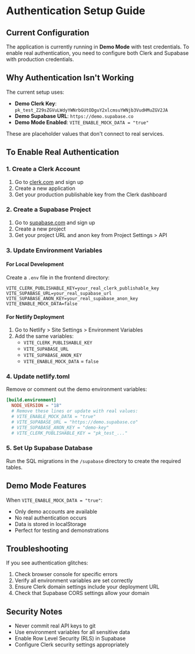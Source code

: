 # Authentication Setup Guide

## Current Configuration

The application is currently running in **Demo Mode** with test credentials. To enable real authentication, you need to configure both Clerk and Supabase with production credentials.

## Why Authentication Isn't Working

The current setup uses:
- **Demo Clerk Key**: `pk_test_Z29sZGVuLWdyYWNrbGUtODguY2xlcmsuYWNjb3VudHMuZGV2JA`
- **Demo Supabase URL**: `https://demo.supabase.co`
- **Demo Mode Enabled**: `VITE_ENABLE_MOCK_DATA = "true"`

These are placeholder values that don't connect to real services.

## To Enable Real Authentication

### 1. Create a Clerk Account
1. Go to [clerk.com](https://clerk.com) and sign up
2. Create a new application
3. Get your production publishable key from the Clerk dashboard

### 2. Create a Supabase Project
1. Go to [supabase.com](https://supabase.com) and sign up
2. Create a new project
3. Get your project URL and anon key from Project Settings > API

### 3. Update Environment Variables

#### For Local Development
Create a `.env` file in the frontend directory:
```env
VITE_CLERK_PUBLISHABLE_KEY=your_real_clerk_publishable_key
VITE_SUPABASE_URL=your_real_supabase_url
VITE_SUPABASE_ANON_KEY=your_real_supabase_anon_key
VITE_ENABLE_MOCK_DATA=false
```

#### For Netlify Deployment
1. Go to Netlify > Site Settings > Environment Variables
2. Add the same variables:
   - `VITE_CLERK_PUBLISHABLE_KEY`
   - `VITE_SUPABASE_URL`
   - `VITE_SUPABASE_ANON_KEY`
   - `VITE_ENABLE_MOCK_DATA` = `false`

### 4. Update netlify.toml
Remove or comment out the demo environment variables:
```toml
[build.environment]
  NODE_VERSION = "18"
  # Remove these lines or update with real values:
  # VITE_ENABLE_MOCK_DATA = "true"
  # VITE_SUPABASE_URL = "https://demo.supabase.co"
  # VITE_SUPABASE_ANON_KEY = "demo-key"
  # VITE_CLERK_PUBLISHABLE_KEY = "pk_test_..."
```

### 5. Set Up Supabase Database
Run the SQL migrations in the `/supabase` directory to create the required tables.

## Demo Mode Features

When `VITE_ENABLE_MOCK_DATA = "true"`:
- Only demo accounts are available
- No real authentication occurs
- Data is stored in localStorage
- Perfect for testing and demonstrations

## Troubleshooting

If you see authentication glitches:
1. Check browser console for specific errors
2. Verify all environment variables are set correctly
3. Ensure Clerk domain settings include your deployment URL
4. Check that Supabase CORS settings allow your domain

## Security Notes

- Never commit real API keys to git
- Use environment variables for all sensitive data
- Enable Row Level Security (RLS) in Supabase
- Configure Clerk security settings appropriately